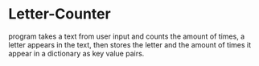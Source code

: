 # Letter-Counter

program takes a text from user input and counts the amount of times,
a letter appears in the text, then stores the letter and the amount
of times it appear in a dictionary as key value pairs.
